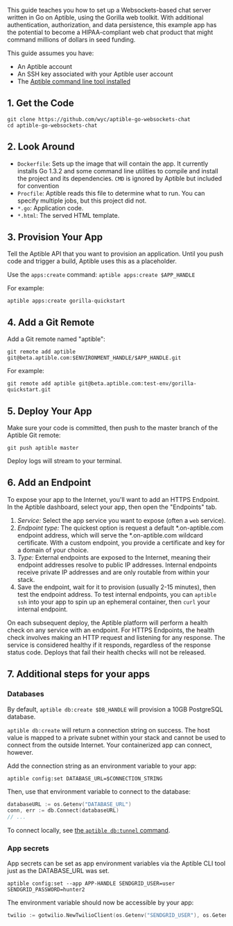 This guide teaches you how to set up a Websockets-based chat server written in Go on Aptible, using the Gorilla web toolkit.  With additional authentication, authorization, and data persistence, this example app has the potential to become a HIPAA-compliant web chat product that might command millions of dollars in seed funding.

This guide assumes you have:

- An Aptible account
- An SSH key associated with your Aptible user account
- The [Aptible command line tool installed](/topics/cli/how-to-install-cli)

## 1. Get the Code

```
git clone https://github.com/wyc/aptible-go-websockets-chat
cd aptible-go-websockets-chat
```

## 2. Look Around

- `Dockerfile`: Sets up the image that will contain the app. It currently installs Go 1.3.2 and some command line utilities to compile and install the project and its dependencies.
`CMD` is ignored by Aptible but included for convention
- `Procfile`: Aptible reads this file to determine what to run. You can specify
multiple jobs, but this project did not.
- `*.go`: Application code.
- `*.html`: The served HTML template.

## 3. Provision Your App

Tell the Aptible API that you want to provision an application. Until you push code and trigger a build, Aptible uses this as a placeholder.

Use the `apps:create` command: `aptible apps:create $APP_HANDLE`

For example:

    aptible apps:create gorilla-quickstart

## 4. Add a Git Remote

Add a Git remote named "aptible":

    git remote add aptible git@beta.aptible.com:$ENVIRONMENT_HANDLE/$APP_HANDLE.git

For example:

    git remote add aptible git@beta.aptible.com:test-env/gorilla-quickstart.git

## 5. Deploy Your App

Make sure your code is committed, then push to the master branch of the Aptible Git remote:

    git push aptible master

Deploy logs will stream to your terminal.

## 6. Add an Endpoint

To expose your app to the Internet, you'll want to add an HTTPS Endpoint. In the Aptible dashboard, select your app, then open the "Endpoints" tab. 

1. *Service:* Select the app service you want to expose (often a `web` service).
2. *Endpoint type:* The quickest option is request a default *.on-aptible.com endpoint address, which will serve the *.on-aptible.com wildcard certificate. With a custom endpoint, you provide a certificate and key for a domain of your choice.
3. *Type:* External endpoints are exposed to the Internet, meaning their endpoint addresses resolve to public IP addresses. Internal endpoints receive private IP addresses and are only routable from within your stack.
4. Save the endpoint, wait for it to provision (usually 2-15 minutes), then test the endpoint address. To test internal endpoints, you can `aptible ssh`
 into your app to spin up an ephemeral container, then `curl` your internal endpoint.

On each subsequent deploy, the Aptible platform will perform a health check on any service with an endpoint. For HTTPS Endpoints, the health check involves making an HTTP request and listening for any response. The service is considered healthy if it responds, regardless of the response status code. Deploys that fail their health checks will not be released.

## 7. Additional steps for your apps

### Databases

By default, `aptible db:create $DB_HANDLE` will provision a 10GB PostgreSQL database.

`aptible db:create` will return a connection string on success. The host value is mapped to a private subnet within your stack and cannot be used to connect from the outside Internet. Your containerized app can connect, however.

Add the connection string as an environment variable to your app:

    aptible config:set DATABASE_URL=$CONNECTION_STRING

Then, use that environment variable to connect to the database:

```go
databaseURL := os.Getenv("DATABASE_URL")
conn, err := db.Connect(databaseURL)
// ...
```
To connect locally, see [the `aptible db:tunnel` command](/topics/cli/how-to-connect-to-database-from-outside/).

### App secrets

App secrets can be set as app environment variables via the Aptible CLI tool just as the DATABASE_URL was set.

    aptible config:set --app APP-HANDLE SENDGRID_USER=user SENDGRID_PASSWORD=hunter2

The environment variable should now be accessible by your app:

```go
twilio := gotwilio.NewTwilioClient(os.Getenv("SENDGRID_USER"), os.Getenv("SENDGRID_PASSWORD"))
```
